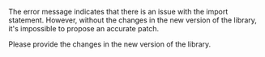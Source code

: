 The error message indicates that there is an issue with the import statement. However, without the changes in the new version of the library, it's impossible to propose an accurate patch. 

Please provide the changes in the new version of the library.